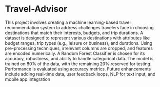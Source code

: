 # Travel-Advisor
This project involves creating a machine learning-based travel recommendation system to address challenges travelers face in choosing destinations that match their interests, budgets, and trip durations. A dataset is designed to represent various destinations with attributes like budget ranges, trip types (e.g., leisure or business), and durations. Using pre-processing techniques, irrelevant columns are dropped, and features are encoded numerically. A Random Forest Classifier is chosen for its accuracy, robustness, and ability to handle categorical data. The model is trained on 80% of the data, with the remaining 20% reserved for testing. Performance is evaluated using accuracy metrics. Future enhancements include adding real-time data, user feedback loops, NLP for text input, and mobile app integration
